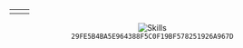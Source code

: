 <table>
  <tr>
    <td><img src="https://github-profile-summary-cards.vercel.app/api/cards/repos-per-language?username=MiranDaniel&theme=github_dark" alt=""></td>
<td><img src="https://github-profile-summary-cards.vercel.app/api/cards/profile-details?username=mirandaniel&theme=github_dark&" align="right" alt=""></td>
  </tr>
</table>
<p align="center">
<img align="center" src="https://skillicons.dev/icons?i=python,flask,django,postgres,mongodb,arduino,linux,tailwind,raspberrypi,selenium,graphql,bash,nginx" alt="Skills"></td>
<br>
<span><code>29FE5B4BA5E964388F5C0F19BF578251926A967D</code></span>
</p>
